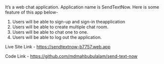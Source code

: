 It’s a web chat application. Application name is SendTextNow.  Here is some feature of this app below-
1. Users will be able to sign-up and sign-in theapplication
2. Users will be able to create multiple chat room.
3. Users will be able to chat one to one.
4. Users will be able to log out the application.

Live Site Link - https://sendtextnow-b7757.web.app

Code Link - https://github.com/mdmahbubulalam/send-text-now



